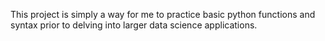 This project is simply a way for me to practice basic python functions and syntax prior to delving into larger data science applications.

